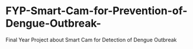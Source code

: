 # FYP-Smart-Cam-for-Prevention-of-Dengue-Outbreak-
Final Year Project about Smart Cam for Detection of Dengue Outbreak
